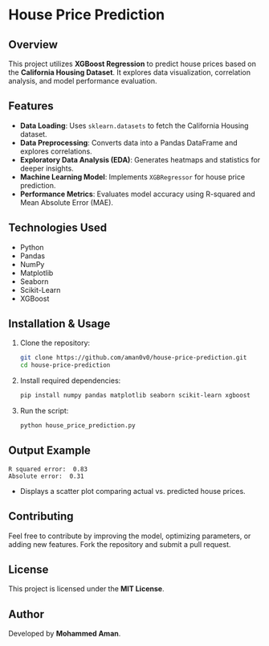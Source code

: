 # House Price Prediction

## Overview
This project utilizes **XGBoost Regression** to predict house prices based on the **California Housing Dataset**. It explores data visualization, correlation analysis, and model performance evaluation.

## Features
- **Data Loading**: Uses `sklearn.datasets` to fetch the California Housing dataset.
- **Data Preprocessing**: Converts data into a Pandas DataFrame and explores correlations.
- **Exploratory Data Analysis (EDA)**: Generates heatmaps and statistics for deeper insights.
- **Machine Learning Model**: Implements `XGBRegressor` for house price prediction.
- **Performance Metrics**: Evaluates model accuracy using R-squared and Mean Absolute Error (MAE).

## Technologies Used
- Python
- Pandas
- NumPy
- Matplotlib
- Seaborn
- Scikit-Learn
- XGBoost

## Installation & Usage
1. Clone the repository:
   ```sh
   git clone https://github.com/aman0v0/house-price-prediction.git
   cd house-price-prediction
   ```
2. Install required dependencies:
   ```sh
   pip install numpy pandas matplotlib seaborn scikit-learn xgboost
   ```
3. Run the script:
   ```sh
   python house_price_prediction.py
   ```

## Output Example
```
R squared error:  0.83
Absolute error:  0.31
```
- Displays a scatter plot comparing actual vs. predicted house prices.

## Contributing
Feel free to contribute by improving the model, optimizing parameters, or adding new features. Fork the repository and submit a pull request.

## License
This project is licensed under the **MIT License**.

## Author
Developed by **Mohammed Aman**.

